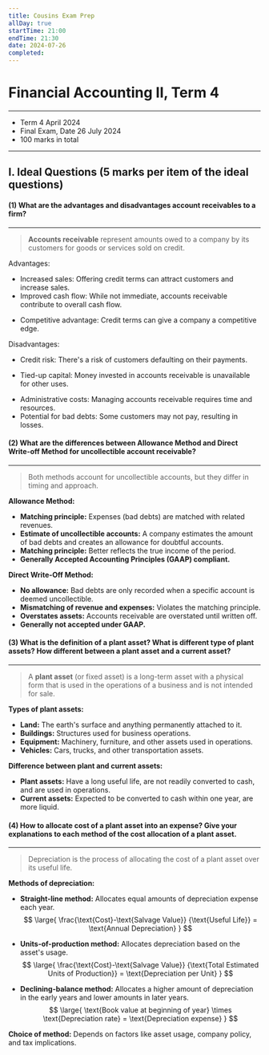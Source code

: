 ```yaml
---
title: Cousins Exam Prep
allDay: true
startTime: 21:00
endTime: 21:30
date: 2024-07-26
completed:
---
```

# Financial Accounting II, Term 4

---

* Term 4 April 2024 
* Final Exam, Date 26 July 2024
* 100 marks in total

---
 

## I. Ideal Questions (5 marks per item of the ideal questions) 





#### (1) What are the advantages and disadvantages account receivables to a firm?
---
> **Accounts receivable** represent amounts owed to a company by its customers for goods or services sold on credit.
 
Advantages:

- Increased sales: Offering credit terms can attract customers and increase sales.
- Improved cash flow: While not immediate, accounts receivable contribute to overall cash flow.
* Competitive advantage: Credit terms can give a company a competitive edge.


Disadvantages:

- Credit risk: There's a risk of customers defaulting on their payments.
* Tied-up capital: Money invested in accounts receivable is unavailable for other uses.
- Administrative costs: Managing accounts receivable requires time and resources.
- Potential for bad debts: Some customers may not pay, resulting in losses.









#### (2) What are the differences between Allowance Method and Direct Write-off Method for uncollectible account receivable? 
---
> Both methods account for uncollectible accounts, but they differ in timing and approach.
 

**Allowance Method:**

- **Matching principle:** Expenses (bad debts) are matched with related revenues.
- **Estimate of uncollectible accounts:** A company estimates the amount of bad debts and creates an allowance for doubtful accounts.
- **Matching principle:** Better reflects the true income of the period.
- **Generally Accepted Accounting Principles (GAAP) compliant.**

**Direct Write-Off Method:**

- **No allowance:** Bad debts are only recorded when a specific account is deemed uncollectible.
- **Mismatching of revenue and expenses:** Violates the matching principle.
- **Overstates assets:** Accounts receivable are overstated until written off.
- **Generally not accepted under GAAP.**









#### (3) What is the definition of a plant asset? What is different type of plant assets? How different between a plant asset and a current asset?
---
> A **plant asset** (or fixed asset) is a long-term asset with a physical form that is used in the operations of a business and is not intended for sale.

**Types of plant assets:**

- **Land:** The earth's surface and anything permanently attached to it.
- **Buildings:** Structures used for business operations.
- **Equipment:** Machinery, furniture, and other assets used in operations.
- **Vehicles:** Cars, trucks, and other transportation assets.

**Difference between plant and current assets:**

- **Plant assets:** Have a long useful life, are not readily converted to cash, and are used in operations.
- **Current assets:** Expected to be converted to cash within one year, are more liquid.









#### (4) How to allocate cost of a plant asset into an expense? Give your explanations to each method of the cost allocation of a plant asset. 
---
 > Depreciation is the process of allocating the cost of a plant asset over its useful life.

**Methods of depreciation:**

- **Straight-line method:** Allocates equal amounts of depreciation expense each year.
$$
	\large{
		\frac{\text{Cost}-\text{Salvage Value}}
				{\text{Useful Life}} = \text{Annual Depreciation}
	}
$$

- **Units-of-production method:** Allocates depreciation based on the asset's usage.
$$
	\large{
		\frac{\text{Cost}-\text{Salvage Value}}
				{\text{Total Estimated Units of Production}} = \text{Depreciation per Unit}
	}
$$

- **Declining-balance method:** Allocates a higher amount of depreciation in the early years and lower amounts in later years.
$$
	\large{
		\text{Book value at beginning of year} \times \text{Depreciation rate} = \text{Depreciation expense}
	}
$$

**Choice of method:** Depends on factors like asset usage, company policy, and tax implications.








#### 